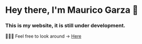 <h1 align="left">Hey there, I'm Maurico Garza 👋</h1>
<h3 align="left">This is my website, it is still under development.</h3>

🧑🏻‍💻 Feel free to look around -> [Here](https://mauiwowie88.github.io/)
